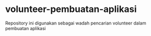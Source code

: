 # volunteer-pembuatan-aplikasi
Repository ini digunakan sebagai wadah pencarian volunteer dalam pembuatan aplikasi
